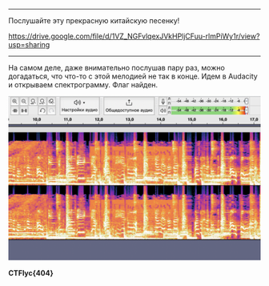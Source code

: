 ___
Послушайте эту прекрасную китайскую песенку!

https://drive.google.com/file/d/1VZ_NGFvlqexJVkHPljCFuu-rlmPiWy1r/view?usp=sharing
___
На самом деле, даже внимательно послушав пару раз, можно догадаться, что что-то с этой мелодией не так в конце. Идем в Audacity и открываем спектрограмму. Флаг найден.

![Alt text](<Снимок экрана 2023-10-22 в 22.25.12.png>)

**CTFlyc{404}**